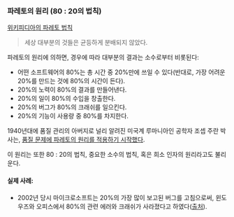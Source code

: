 ### 파레토의 원리 (80 : 20의 법칙)

[위키피디아의 파레토 법칙](https://ko.wikipedia.org/wiki/파레토_법칙)

> 세상 대부분의 것들은 균등하게 분배되지 않았다.

파레토의 원리에 의하면, 경우에 따라 대부분의 결과는 소수로부터 비롯된다:

- 어떤 소프트웨어의 80%는 총 시간 중 20%만에 쓰일 수 있다(반대로, 가장 어려운 20%를 만드는 것에 80%의 시간이 든다).
- 20%의 노력이 80%의 결과를 만들어낸다.
- 20%의 일이 80%의 수입을 창출한다.
- 20%의 버그가 80%의 크래쉬를 일으킨다.
- 20%의 기능이 사용량 중 80%를 차지한다.

1940년대에 품질 관리의 아버지로 널리 알려진 미국계 루마니아인 공학자 조셉 주란 박사는, [품질 문제에 파레토의 원리를 적용하기 시작했다](https://en.wikipedia.org/wiki/Joseph_M._Juran).

이 원리는 또한 80 : 20의 법칙, 중요한 소수의 법칙, 혹은 희소 인자의 원리라고도 불리운다.

#### 실제 사례:
- 2002년 당시 마이크로소프트는 20%의 가장 많이 보고된 버그를 고침으로써, 윈도우즈와 오피스에서 80%의 관련 에러와 크래쉬가 사라졌다고 하였다([출처](https://www.crn.com/news/security/18821726/microsofts-ceo-80-20-rule-applies-to-bugs-not-just-features.htm)).
